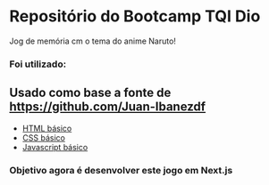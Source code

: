 # Repositório do Bootcamp TQI Dio

Jog de memória cm o tema do anime Naruto!

### Foi utilizado:

## Usado como base a fonte de https://github.com/Juan-Ibanezdf

- [HTML básico](https://www.w3schools.com/html/)
- [CSS básico](https://developer.mozilla.org/pt-BR/docs/Web/CSS)
- [Javascript básico](https://developer.mozilla.org/pt-BR/docs/Web/JavaScript)

### Objetivo agora é desenvolver este jogo em Next.js

